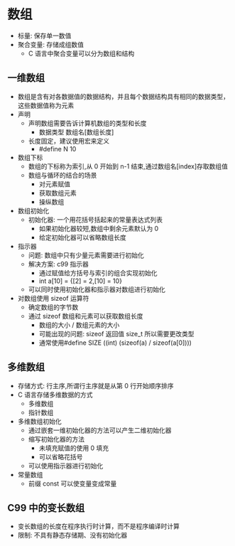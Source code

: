 # 数组

- 标量: 保存单一数值
- 聚合变量: 存储成组数值
  - C 语言中聚合变量可以分为数组和结构

## 一维数组

- 数组是含有对各数据值的数据结构，并且每个数据结构具有相同的数据类型，这些数据值称为元素
- 声明
  - 声明数组需要告诉计算机数组的类型和长度
    - 数据类型 数组名[数组长度]
  - 长度固定，建议使用宏来定义
    - #define N 10
- 数组下标
  - 数组的下标称为索引,从 0 开始到 n-1 结束,通过数组名[index]存取数组值
  - 数组与循环的结合的场景
    - 对元素赋值
    - 获取数组元素
    - 操纵数组
- 数组初始化
  - 初始化器: 一个用花括号括起来的常量表达式列表
    - 如果初始化器较短,数组中剩余元素默认为 0
    - 给定初始化器可以省略数组长度
- 指示器
  - 问题: 数组中只有少量元素需要进行初始化
  - 解决方案: c99 指示器
    - 通过赋值给方括号与索引的组合实现初始化
    - int a[10] = {[2] = 2,[10] = 10}
  - 可以同时使用初始化器和指示器对数组进行初始化
- 对数组使用 sizeof 运算符
  - 确定数组的字节数
  - 通过 sizeof 数组和元素可以获取数组长度
    - 数组的大小 / 数组元素的大小
    - 可能出现的问题: sizeof 返回值 size_t 所以需要更改类型
    - 通常使用#define SIZE ((int) (sizeof(a) / sizeof(a[0])))

## 多维数组

- 存储方式: 行主序,所谓行主序就是从第 0 行开始顺序排序
- C 语言存储多维数据的方式
  - 多维数组
  - 指针数组
- 多维数组初始化
  - 通过嵌套一维初始化器的方法可以产生二维初始化器
  - 缩写初始化器的方法
    - 未填充赋值的使用 0 填充
    - 可以省略花括号
  - 可以使用指示器进行初始化
- 常量数组
  - 前缀 const 可以使变量变成常量

## C99 中的变长数组

- 变长数组的长度在程序执行时计算，而不是程序编译时计算
- 限制: 不具有静态存储期、没有初始化器
